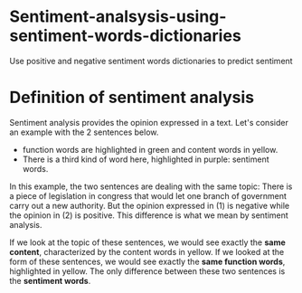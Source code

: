 # Sentiment-analsysis-using-sentiment-words-dictionaries
Use positive and negative sentiment words dictionaries to predict sentiment

# Definition of sentiment analysis

Sentiment analysis provides the opinion expressed in a text.
Let's consider an example with the 2 sentences below.
- function words are highlighted in green and content words in yellow.
- There is a third kind of word here, highlighted in purple: sentiment words.

In this example, the two sentences are dealing with the same topic: There is a piece of legislation in congress that would let one branch of government carry out a new authority. But the opinion expressed in (1) is negative while the opinion in (2) is positive. This difference is what we mean by sentiment analysis.

If we look at the topic of these sentences, we would see exactly the **same content**, characterized by the content words in yellow. If we looked at the form of these sentences, we would see exactly the **same function words**, highlighted in yellow. The only difference between these two sentences is the **sentiment words**.
